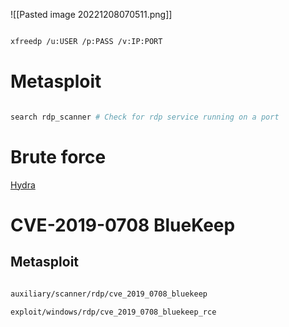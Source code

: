 ![[Pasted image 20221208070511.png]]

```bash

xfreedp /u:USER /p:PASS /v:IP:PORT

```


# Metasploit

```bash

search rdp_scanner # Check for rdp service running on a port 

```


# Brute force

[Hydra](Hydra) 

# CVE-2019-0708 BlueKeep

## Metasploit

```bash

auxiliary/scanner/rdp/cve_2019_0708_bluekeep

exploit/windows/rdp/cve_2019_0708_bluekeep_rce 

```